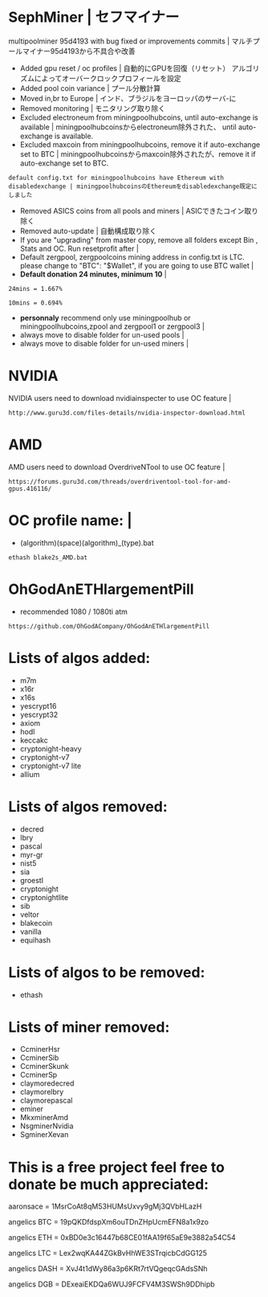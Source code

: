 # SephMiner | セフマイナー
multipoolminer 95d4193 with bug fixed or improvements commits | マルチプールマイナー95d4193から不具合や改善

* Added gpu reset / oc profiles | 自動的にGPUを回復（リセット） アルゴリズムによってオーバークロックプロフィールを設定
* Added pool coin variance | プール分散計算
* Moved in,br to Europe | インド、ブラジルをヨーロッパのサーバ-に
* Removed monitoring | モニタリング取り除く
* Excluded electroneum from miningpoolhubcoins, until auto-exchange is available | miningpoolhubcoinsからelectroneum除外された、 until auto-exchange is available.
* Excluded maxcoin from miningpoolhubcoins, remove it if auto-exchange set to BTC | miningpoolhubcoinsからmaxcoin除外されたが、remove it if auto-exchange set to BTC.
```
default config.txt for miningpoolhubcoins have Ethereum with disabledexchange | miningpoolhubcoinsのEthereumをdisabledexchange既定にしました
```
* Removed ASICS coins from all pools and miners | ASICできたコイン取り除く
* Removed auto-update | 自動構成取り除く
* If you are "upgrading" from master copy, remove all folders except Bin , Stats and OC. Run resetprofit after | 
* Default zergpool, zergpoolcoins mining address in config.txt is LTC. please change to "BTC": "$Wallet", if you are going to use BTC wallet | 
* **Default donation 24 minutes, minimum 10** | 
```
24mins = 1.667%

```
```
10mins = 0.694%

```
* **personnaly** recommend only use miningpoolhub or miningpoolhubcoins,zpool and zergpool1 or zergpool3 | 
* always move to disable folder for un-used pools | 
* always move to disable folder for un-used miners | 

# NVIDIA
NVIDIA users need to download nvidiainspecter to use OC feature | 
```
http://www.guru3d.com/files-details/nvidia-inspector-download.html
```
# AMD
AMD users need to download OverdriveNTool to use OC feature | 
```
https://forums.guru3d.com/threads/overdriventool-tool-for-amd-gpus.416116/
```

# OC profile name: | 
* (algorithm)(space)(algorithm)_(type).bat 
```
ethash blake2s_AMD.bat
```

# OhGodAnETHlargementPill
* recommended 1080 / 1080ti atm
```
https://github.com/OhGodACompany/OhGodAnETHlargementPill
```

# Lists of algos added:
* m7m
* x16r
* x16s
* yescrypt16
* yescrypt32
* axiom
* hodl
* keccakc
* cryptonight-heavy
* cryptonight-v7
* cryptonight-v7 lite
* allium

# Lists of algos removed:
* decred
* lbry
* pascal
* myr-gr
* nist5
* sia
* groestl
* cryptonight
* cryptonightlite
* sib
* veltor
* blakecoin
* vanilla
* equihash

# Lists of algos to be removed:
* ethash

# Lists of miner removed:
* CcminerHsr
* CcminerSib
* CcminerSkunk
* CcminerSp
* claymoredecred
* claymorelbry
* claymorepascal
* eminer
* MkxminerAmd
* NsgminerNvidia
* SgminerXevan

# This is a free project feel free to donate be much appreciated:

aaronsace = 1MsrCoAt8qM53HUMsUxvy9gMj3QVbHLazH

angelics BTC = 19pQKDfdspXm6ouTDnZHpUcmEFN8a1x9zo

angelics ETH = 0xBD0e3c16447b68CE01fAA19f65aE9e3882a54C54

angelics LTC = Lex2wqKA44ZGkBvHhWE3STrqicbCdGG125

angelics DASH = XvJ4t1dWy86a3p6KRt7rtVQgeqcGAdsSNh

angelics DGB = DExeaiEKDQa6WUJ9FCFV4M3SWSh9DDhipb